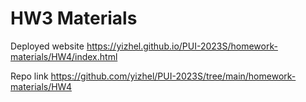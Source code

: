 # HW3 Materials

Deployed website https://yizhel.github.io/PUI-2023S/homework-materials/HW4/index.html

Repo link https://github.com/yizhel/PUI-2023S/tree/main/homework-materials/HW4
